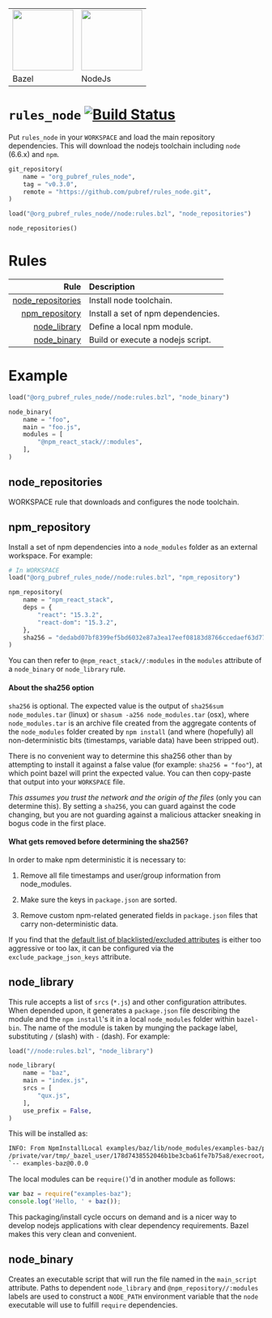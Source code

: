 <table><tr>
<td><img src="https://github.com/pubref/rules_protobuf/blob/master/images/bazel.png" width="120"/></td>
<td><img src="https://node-os.com/images/nodejs.png" width="120"/></td>
</tr><tr>
<td>Bazel</td>
<td>NodeJs</td>
</tr></table>

# `rules_node` [![Build Status](https://travis-ci.org/pubref/rules_node.svg?branch=master)](https://travis-ci.org/pubref/rules_node)

Put `rules_node` in your `WORKSPACE` and load the main repository
dependencies.  This will download the nodejs toolchain including
`node` (6.6.x) and `npm`.

```python
git_repository(
    name = "org_pubref_rules_node",
    tag = "v0.3.0",
    remote = "https://github.com/pubref/rules_node.git",
)

load("@org_pubref_rules_node//node:rules.bzl", "node_repositories")

node_repositories()
```

# Rules

| Rule | Description |
| ---: | :---------- |
| [node_repositories](#node_repositories) | Install node toolchain. |
| [npm_repository](#npm_repository) | Install a set of npm dependencies. |
| [node_library](#node_library) | Define a local npm module. |
| [node_binary](#node_binary) | Build or execute a nodejs script. |

# Example

```python
load("@org_pubref_rules_node//node:rules.bzl", "node_binary")

node_binary(
    name = "foo",
    main = "foo.js",
    modules = [
        "@npm_react_stack//:modules",
    ],
)
```

## node_repositories

WORKSPACE rule that downloads and configures the node toolchain.

## npm_repository

Install a set of npm dependencies into a `node_modules` folder as an
external workspace.  For example:

```python
# In WORKSPACE
load("@org_pubref_rules_node//node:rules.bzl", "npm_repository")

npm_repository(
    name = "npm_react_stack",
    deps = {
        "react": "15.3.2",
        "react-dom": "15.3.2",
    },
    sha256 = "dedabd07bf8399ef5bd6032e87a3ea17eef08183d8766ccedaef63d7707283b6",
)
```

You can then refer to `@npm_react_stack//:modules` in the `modules`
attribute of a `node_binary` or `node_library` rule.

#### About the sha256 option

`sha256` is optional.  The expected value is the output of `sha256sum
node_modules.tar` (linux) or `shasum -a256 node_modules.tar` (osx),
where `node_modules.tar` is an archive file created from the aggregate
contents of the `node_modules` folder created by `npm install` (and
where (hopefully) all non-deterministic bits (timestamps, variable
data) have been stripped out).

There is no convenient way to determine this sha256 other than by
attempting to install it against a false value (for example: `sha256 =
"foo"`), at which point bazel will print the expected value.  You can
then copy-paste that output into your `WORKSPACE` file.

*This assumes you trust the network and the origin of the files* (only
you can determine this).  By setting a `sha256`, you can guard against
the code changing, but you are not guarding against a malicious
attacker sneaking in bogus code in the first place.

#### What gets removed before determining the sha256?

In order to make npm deterministic it is necessary to:

1. Remove all file timestamps and user/group information from
   node_modules.

2. Make sure the keys in `package.json` are sorted.

3. Remove custom npm-related generated fields in `package.json` files
   that carry non-deterministic data.

If you find that the
[default list of blacklisted/excluded attributes](node/internal/npm_repository.bzl)
is either too aggressive or too lax, it can be configured via the
`exclude_package_json_keys` attribute.

## node_library

This rule accepts a list of `srcs` (`*.js`) and other configuration
attributes. When depended upon, it generates a `package.json` file
describing the module and the `npm install`'s it in a local
`node_modules` folder within `bazel-bin`.  The name of the module is
taken by munging the package label, substituting `/` (slash) with `-`
(dash). For example:

```python
load("//node:rules.bzl", "node_library")

node_library(
    name = "baz",
    main = "index.js",
    srcs = [
        "qux.js",
    ],
    use_prefix = False,
)
```

This will be installed as:

```sh
INFO: From NpmInstallLocal examples/baz/lib/node_modules/examples-baz/package.json:
/private/var/tmp/_bazel_user/178d7438552046b1be3cba61fe7b75a8/execroot/rules_node/bazel-out/local-fastbuild/bin/examples/baz/lib
`-- examples-baz@0.0.0
```

The local modules can be `require()`'d in another module as follows:

```js
var baz = require("examples-baz");
console.log('Hello, ' + baz());
```

This packaging/install cycle occurs on demand and is a nicer way to
develop nodejs applications with clear dependency requirements.  Bazel
makes this very clean and convenient.

## node_binary

Creates an executable script that will run the file named in the
`main_script` attribute.  Paths to dependent `node_library` and
`@npm_repository//:modules` labels are used to construct a `NODE_PATH`
environment variable that the `node` executable will use to fulfill
`require` dependencies.
